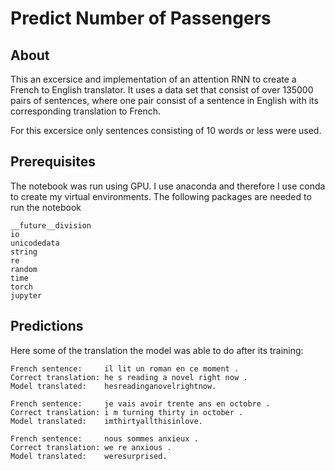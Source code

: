 # Predict Number of Passengers

## About

This an excersice and implementation of an attention RNN to create a French to English translator.
It uses a data set that consist of over 135000 pairs of sentences, where one pair consist of a sentence in English with its corresponding translation to French.

For this excersice only sentences consisting of 10 words or less were used.

## Prerequisites

The notebook was run using GPU.
I use anaconda and therefore I use conda to create my virtual environments. The following packages are needed to run the notebook

```
__future__division
io
unicodedata
string
re
random
time
torch
jupyter
```

## Predictions

Here some of the translation the model was able to do after its training:

```
French sentence:     il lit un roman en ce moment .
Correct translation: he s reading a novel right now .
Model translated:    hesreadinganovelrightnow.

French sentence:     je vais avoir trente ans en octobre .
Correct translation: i m turning thirty in october .
Model translated:    imthirtyallthisinlove.

French sentence:     nous sommes anxieux .
Correct translation: we re anxious .
Model translated:    weresurprised.
```